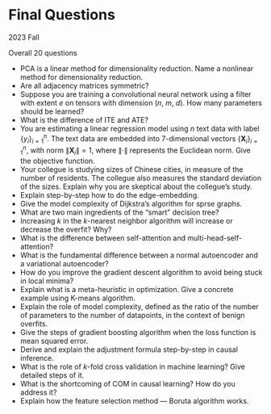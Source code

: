 # Final Questions

2023 Fall

Overall 20 questions

- PCA is a linear method for dimensionality reduction. Name a nonlinear method for dimensionality reduction.
- Are all adjacency matrices symmetric?
- Suppose you are training a convolutional neural network using a filter with extent $e$ on tensors with dimension $(n,\ m,\ d)$. How many parameters should be learned?
- What is the difference of ITE and ATE?
- You are estimating a linear regression model using $n$ text data with label $\left\{y_i \right\}_{i=1}^{n}$. The text data are embedded into $7$-dimensional vectors $\left\{\bm{X}_i \right\}_{i=1}^{n}$, with norm $\left\| \bm{X}_{i} \right\| = 1$, where $\left\| \cdot \right\|$ represents the Euclidean norm. Give the objective function.
- Your collegue is studying sizes of Chinese cities, in measure of the number of residents. The collegue also measures the standard deviation of the sizes. Explain why you are skeptical about the collegue’s study.
- Explain step-by-step how to do the edge-embedding.
- Give the model complexity of Dijkstra’s algorithm for sprse graphs.
- What are two main ingredients of the “smart” decision tree?
- Increasing $k$ in the $k$-nearest neighbor algorithm will increase or decrease the overfit? Why?
- What is the difference between self-attention and multi-head-self-attention?
- What is the fundamental difference between a normal autoencoder and a variational autoencoder?
- How do you improve the gradient descent algorithm to avoid being stuck in local minima?
- Explain what is a meta-heuristic in optimization. Give a concrete example using K-means algorithm.
- Explain the role of model complexity, defined as the ratio of the number of parameters to the number of datapoints, in the context of benign overfits.
- Give the steps of gradient boosting algorithm when the loss function is mean squared error.
- Derive and explain the adjustment formula step-by-step in causal inference.
- What is the role of $k$-fold cross validation in machine learning? Give detailed steps of it.
- What is the shortcoming of COM in causal learning? How do you address it?
- Explain how the feature selection method &mdash; Boruta algorithm works.